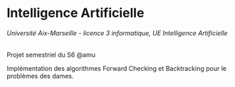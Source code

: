 # Intelligence Artificielle
###### Université Aix-Marseille - licence 3 informatique, UE Intelligence Artificielle

Projet semestriel du S6 @amu

Implémentation des algorithmes Forward Checking et Backtracking pour le problèmes des dames.
